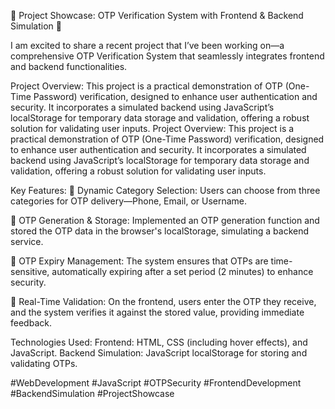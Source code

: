 🚀 Project Showcase: OTP Verification System with Frontend & Backend Simulation 🚀

I am excited to share a recent project that I’ve been working on—a comprehensive OTP Verification System that seamlessly integrates frontend and backend functionalities.

Project Overview:
This project is a practical demonstration of OTP (One-Time Password) verification, designed to enhance user authentication and security. It incorporates a simulated backend using JavaScript’s localStorage for temporary data storage and validation, offering a robust solution for validating user inputs.
Project Overview:
This project is a practical demonstration of OTP (One-Time Password) verification, designed to enhance user authentication and security. It incorporates a simulated backend using JavaScript’s localStorage for temporary data storage and validation, offering a robust solution for validating user inputs.

Key Features:
🔹 Dynamic Category Selection: Users can choose from three categories for OTP delivery—Phone, Email, or Username.

🔹 OTP Generation & Storage: Implemented an OTP generation function and stored the OTP data in the browser's localStorage, simulating a backend service.

🔹 OTP Expiry Management: The system ensures that OTPs are time-sensitive, automatically expiring after a set period (2 minutes) to enhance security.

🔹 Real-Time Validation: On the frontend, users enter the OTP they receive, and the system verifies it against the stored value, providing immediate feedback.

Technologies Used:
Frontend: HTML, CSS (including hover effects), and JavaScript.
Backend Simulation: JavaScript localStorage for storing and validating OTPs.

#WebDevelopment #JavaScript #OTPSecurity #FrontendDevelopment #BackendSimulation #ProjectShowcase

